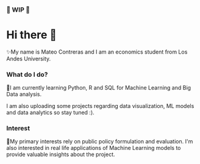 ###  :hammer: WIP :hammer:

# Hi there 👋
✨My name is Mateo Contreras and I am an economics student from Los Andes University. 

### What do I do?
🌱I am currently learning Python, R and SQL for Machine Learning and Big Data analysis.

I am also uploading some projects regarding data visualization, ML models and data analytics so stay tuned :).

### Interest
🔭My primary interests rely on public policy formulation and evaluation. I'm also interested in real life applications of Machine Learning models to provide valuable insights about the project.


<!--
**Mateocontrerass/mateocontrerass** is a ✨ _special_  repository because its `README.md` (this file) appears on your GitHub profile.

Here are some ideas to get you started:

-  I’m currently working on ...
-  I’m currently learning ...
- 👯 I’m looking to collaborate on ...
- 🤔 I’m looking for help with ...
- 💬 Ask me about ...
- 📫 How to reach me: ...
- 😄 Pronouns: ...
- ⚡ Fun fact: ...
-->


